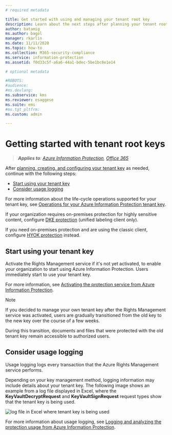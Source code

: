 ```yaml
---
# required metadata

title: Get started with using and managing your tenant root key
description: Learn about the next steps after planning your tenant root key management, including the default key generated by Microsoft and BYOK protection.
author: batamig
ms.author: bagol
manager: rkarlin
ms.date: 11/11/2020
ms.topic: how-to
ms.collection: M365-security-compliance
ms.service: information-protection
ms.assetid: f0d33c5f-a6a6-44a1-bdec-5be1bc8e1e14

# optional metadata

#ROBOTS:
#audience:
#ms.devlang:
ms.subservice: kms
ms.reviewer: esaggese
ms.suite: ems
#ms.tgt_pltfrm:
ms.custom: admin

---
```


# Getting started with tenant root keys

>***Applies to**: [Azure Information Protection](/office365/servicedescriptions/microsoft-365-service-descriptions/microsoft-365-tenantlevel-services-licensing-guidance/microsoft-365-security-compliance-licensing-guidance#information-protection), [Office 365](https://query.prod.cms.rt.microsoft.com/cms/api/am/binary/RE4Dz8M)*
>
After [planning, creating, and configuring your tenant key](plan-implement-tenant-key.md) as needed, continue with the following steps:

- [Start using your tenant key](#start-using-your-tenant-key)
- [Consider usage logging](#consider-usage-logging)

For more information about the life-cycle operations supported for your tenant key, see [Operations for your Azure Information Protection tenant key](./operations-tenant-key.md).

If your organization requires on-premises protection for highly sensitive content, configure [DKE protection](plan-implement-tenant-key.md#double-key-encryption-dke) (unified labeling client only).

If you need on-premises protection and are using the classic client, configure [HYOK protection](configure-adrms-restrictions.md) instead.
 

## Start using your tenant key

Activate the Rights Management service if it's not yet activated, to enable your organization to start using Azure Information Protection. Users immediately start to use your tenant key.

For more information, see [Activating the protection service from Azure Information Protection](./activate-service.md).

> [!NOTE]
> If you decided to manage your own tenant key after the Rights Management service was activated, users are gradually transitioned from the old key to the new key over the course of a few weeks.
>
>During this transition, documents and files that were protected with the old tenant key remain accessible to authorized users.

## Consider usage logging

Usage logging logs every transaction that the Azure Rights Management service performs.

Depending on your key management method, logging information may include details about your tenant key. The following image shows an example from a log file displayed in Excel, where the **KeyVaultDecryptRequest** and **KeyVaultSignRequest** request types show that the tenant key is being used.
    
![log file in Excel where tenant key is being used](./media/RMS_Logging.png)
    
For more information about usage logging, see [Logging and analyzing the protection usage from Azure Information Protection](./log-analyze-usage.md).
